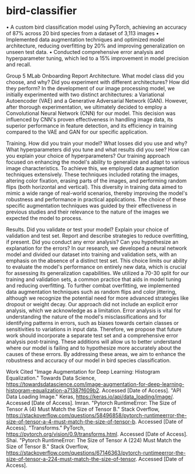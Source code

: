 # bird-classifier
• A custom bird classification model using PyTorch, achieving an accuracy of 87% across 20 bird species from a dataset of 3,113 images
• Implemented data augmentation techniques and optimized model architecture, reducing overfitting by 20% and improving generalization on unseen test data.
• Conducted comprehensive error analysis and hyperparameter tuning, which led to a 15% improvement in model precision and recall.


Group 5 MLab Onboarding Report
Architecture. What model class did you choose, and why? Did you experiment with different architectures? How did they perform?
In the development of our image processing model, we initially experimented with two distinct architectures: a Variational Autoencoder (VAE) and a Generative Adversarial Network (GAN). However, after thorough experimentation, we ultimately decided to employ a Convolutional Neural Network (CNN) for our model. This decision was influenced by CNN's proven effectiveness in handling image data, its superior performance in feature detection, and its efficiency in training compared to the VAE and GAN for our specific application. 

Training. How did you train your model? What losses did you use and why? What hyperparameters did you tune and what results did you see? How can you explain your choice of hyperparameters?
Our training approach focused on enhancing the model's ability to generalize and adapt to various image characteristics. To achieve this, we employed data augmentation techniques extensively. These techniques included rotating the images, altering color fixation, erasing parts of the images, and performing random flips (both horizontal and vertical). This diversity in training data aimed to mimic a wide range of real-world scenarios, thereby improving the model's robustness and performance in practical applications. The choice of these specific augmentation techniques was guided by their effectiveness in previous studies and their relevance to the nature of the images we expected the model to process.

Results. Did you validate or test your model? Explain your choice of validation and test set. Report and describe strategies to reduce overfitting, if present. Did you conduct any error analysis? Can you hypothesize an explanation for the errors?
In our research, we developed a neural network model and divided our dataset into training and validation sets, with an emphasis on the absence of a distinct test set. This choice limits our ability to evaluate the model's performance on entirely new data, which is crucial for assessing its generalization capabilities. We utilized a 70-30 split for our training and validation sets, a common practice that aids in model tuning and reducing overfitting. To further combat overfitting, we implemented data augmentation techniques such as random flips and color jittering, although we recognize the potential need for more advanced strategies like dropout or weight decay.
Our approach did not include an explicit error analysis, which we acknowledge as a limitation. Error analysis is vital for understanding the nature of the model's misclassifications and for identifying patterns in errors, such as biases towards certain classes or sensitivities to variations in input data. Therefore, we propose that future work should incorporate a separate test set and a comprehensive error analysis post-training. These additions will allow us to better understand where our model is failing and to hypothesize more accurately about the causes of these errors. By addressing these areas, we aim to enhance the robustness and accuracy of our model in bird species classification.


Work Cited
"Image Augmentation for Deep Learning: Histogram Equalization." Towards Data Science, https://towardsdatascience.com/image-augmentation-for-deep-learning-histogram-equalization-a71387f609b2. Accessed [Date of Access].
"API Data Loading Image." Keras, https://keras.io/api/data_loading/image/. Accessed [Date of Access].
Imran. "Pytorch RuntimeError: The Size of Tensor A (4) Must Match the Size of Tensor B." Stack Overflow, https://stackoverflow.com/questions/58496858/pytorch-runtimeerror-the-size-of-tensor-a-4-must-match-the-size-of-tensor-b. Accessed [Date of Access].
"Transforms." PyTorch, https://pytorch.org/vision/0.9/transforms.html. Accessed [Date of Access].
Shai. "Pytorch RuntimeError: The Size of Tensor A (224) Must Match the Size of Tensor B." Stack Overflow, https://stackoverflow.com/questions/67146363/pytorch-runtimeerror-the-size-of-tensor-a-224-must-match-the-size-of-tensor. Accessed [Date of Access].
